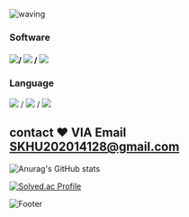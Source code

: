 ![waving](https://capsule-render.vercel.app/api?type=waving&height=200&text=DongjunPark&fontAlign=30&fontAlignY=35&color=gradient)


### Software
####  <img src="https://img.shields.io/badge/-Visual%20Studio-blue?style=for-the-badge&logo=Visual%20Studio2B%2B&logoColor=white">/ <img src="https://img.shields.io/badge/-Eclipse-orange?style=for-the-badge&logo=Eclipse2B%2B&logoColor=white"> / <img src="https://img.shields.io/badge/-Git-green?style=for-the-badge&logo=Git2B%2B&logoColor=white">

### Language

<img src="https://img.shields.io/badge/C-red?style=for-the-badge&logo=c2B%2B&logoColor=white"> / <img src="https://img.shields.io/badge/java-pink?style=for-the-badge&logo=java&logoColor=white"> / <img src="https://img.shields.io/badge/python-yellow?style=for-the-badge&logo=python&logoColor=white">


## contact ❤️ VIA Email SKHU202014128@gmail.com

![Anurag's GitHub stats](https://github-readme-stats.vercel.app/api?username=qkrehdwns032&show_icons=true&theme=vision-friendly-dark)

[![Solved.ac Profile](http://mazassumnida.wtf/api/v2/generate_badge?boj=qkrehdwns032)](https://solved.ac/qkrehdwns032/)

![Footer](https://capsule-render.vercel.app/api?type=waving&color=gradient&height=200&section=footer)
